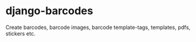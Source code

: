 # django-barcodes
Create barcodes, barcode images, barcode template-tags, templates, pdfs, stickers etc.

